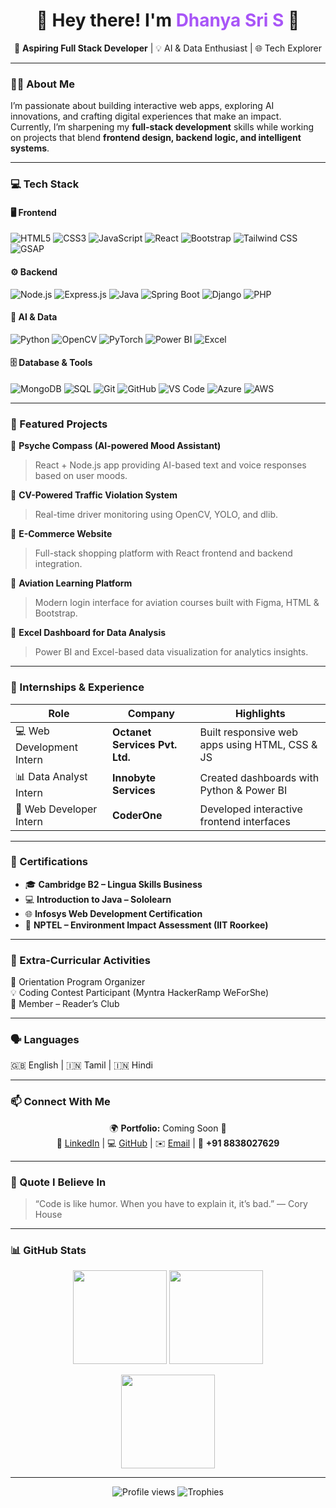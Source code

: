 <h1 align="center">🌸 Hey there! I'm <span style="color:#a855f7;">Dhanya Sri S</span> 👋</h1>

<p align="center">
  🚀 <b>Aspiring Full Stack Developer</b> | 💡 AI & Data Enthusiast | 🌐 Tech Explorer
</p>

---

### 👩‍💻 About Me

I’m passionate about building interactive web apps, exploring AI innovations, and crafting digital experiences that make an impact.  
Currently, I’m sharpening my **full-stack development** skills while working on projects that blend **frontend design, backend logic, and intelligent systems**.

---

### 💻 Tech Stack

#### 🖥️ Frontend
![HTML5](https://img.shields.io/badge/HTML5-E34F26?style=for-the-badge&logo=html5&logoColor=white)
![CSS3](https://img.shields.io/badge/CSS3-1572B6?style=for-the-badge&logo=css3&logoColor=white)
![JavaScript](https://img.shields.io/badge/JavaScript-F7E017?style=for-the-badge&logo=javascript&logoColor=black)
![React](https://img.shields.io/badge/React-20232A?style=for-the-badge&logo=react&logoColor=61DAFB)
![Bootstrap](https://img.shields.io/badge/Bootstrap-563D7C?style=for-the-badge&logo=bootstrap&logoColor=white)
![Tailwind CSS](https://img.shields.io/badge/Tailwind-06B6D4?style=for-the-badge&logo=tailwindcss&logoColor=white)
![GSAP](https://img.shields.io/badge/GSAP-88CE02?style=for-the-badge&logo=greensock&logoColor=white)

#### ⚙️ Backend
![Node.js](https://img.shields.io/badge/Node.js-43853D?style=for-the-badge&logo=node.js&logoColor=white)
![Express.js](https://img.shields.io/badge/Express.js-404D59?style=for-the-badge)
![Java](https://img.shields.io/badge/Java-ED8B00?style=for-the-badge&logo=openjdk&logoColor=white)
![Spring Boot](https://img.shields.io/badge/SpringBoot-6DB33F?style=for-the-badge&logo=springboot&logoColor=white)
![Django](https://img.shields.io/badge/Django-092E20?style=for-the-badge&logo=django&logoColor=white)
![PHP](https://img.shields.io/badge/PHP-777BB4?style=for-the-badge&logo=php&logoColor=white)

#### 🧠 AI & Data
![Python](https://img.shields.io/badge/Python-3776AB?style=for-the-badge&logo=python&logoColor=white)
![OpenCV](https://img.shields.io/badge/OpenCV-27338e?style=for-the-badge&logo=opencv&logoColor=white)
![PyTorch](https://img.shields.io/badge/PyTorch-EE4C2C?style=for-the-badge&logo=pytorch&logoColor=white)
![Power BI](https://img.shields.io/badge/Power%20BI-F2C811?style=for-the-badge&logo=powerbi&logoColor=black)
![Excel](https://img.shields.io/badge/Excel-217346?style=for-the-badge&logo=microsoft-excel&logoColor=white)

#### 🗄️ Database & Tools
![MongoDB](https://img.shields.io/badge/MongoDB-4EA94B?style=for-the-badge&logo=mongodb&logoColor=white)
![SQL](https://img.shields.io/badge/SQL-003B57?style=for-the-badge&logo=databricks&logoColor=white)
![Git](https://img.shields.io/badge/Git-F05032?style=for-the-badge&logo=git&logoColor=white)
![GitHub](https://img.shields.io/badge/GitHub-181717?style=for-the-badge&logo=github&logoColor=white)
![VS Code](https://img.shields.io/badge/VS%20Code-007ACC?style=for-the-badge&logo=visualstudiocode&logoColor=white)
![Azure](https://img.shields.io/badge/Azure-0078D4?style=for-the-badge&logo=microsoftazure&logoColor=white)
![AWS](https://img.shields.io/badge/AWS-232F3E?style=for-the-badge&logo=amazon-aws&logoColor=white)

---

### 🌟 Featured Projects

🔹 **Psyche Compass (AI-powered Mood Assistant)**  
> React + Node.js app providing AI-based text and voice responses based on user moods.

🔹 **CV-Powered Traffic Violation System**  
> Real-time driver monitoring using OpenCV, YOLO, and dlib.

🔹 **E-Commerce Website**  
> Full-stack shopping platform with React frontend and backend integration.

🔹 **Aviation Learning Platform**  
> Modern login interface for aviation courses built with Figma, HTML & Bootstrap.

🔹 **Excel Dashboard for Data Analysis**  
> Power BI and Excel-based data visualization for analytics insights.

---

### 💼 Internships & Experience

| Role | Company | Highlights |
|------|----------|-------------|
| 💻 Web Development Intern | **Octanet Services Pvt. Ltd.** | Built responsive web apps using HTML, CSS & JS |
| 📊 Data Analyst Intern | **Innobyte Services** | Created dashboards with Python & Power BI |
| 🧩 Web Developer Intern | **CoderOne** | Developed interactive frontend interfaces |

---

### 🏅 Certifications

- 🎓 **Cambridge B2 – Lingua Skills Business**
- 💻 **Introduction to Java – Sololearn**
- 🌐 **Infosys Web Development Certification**
- 📘 **NPTEL – Environment Impact Assessment (IIT Roorkee)**

---

### 🎯 Extra-Curricular Activities

💬 Orientation Program Organizer  
💡 Coding Contest Participant (Myntra HackerRamp WeForShe)  
📖 Member – Reader’s Club  

---

### 🗣️ Languages
🇬🇧 English | 🇮🇳 Tamil | 🇮🇳 Hindi  

---

### 📫 Connect With Me  

<p align="center">
  🌍 <b>Portfolio:</b> Coming Soon 🚧 <br>
  💼 <a href="https://linkedin.com/in/dhanya-sri-73a2952b7" target="_blank">LinkedIn</a> |
  💻 <a href="https://github.com/DhanyaSri287" target="_blank">GitHub</a> |
  ✉️ <a href="mailto:dhanyasris96@gmail.com">Email</a> |
  📱 <b>+91 8838027629</b>
</p>

---

### 💬 Quote I Believe In
> “Code is like humor. When you have to explain it, it’s bad.” — Cory House

---

### 📊 GitHub Stats

<p align="center">
  <img src="https://github-readme-stats.vercel.app/api?username=DhanyaSri287&show_icons=true&theme=tokyonight" height="150"/>
  <img src="https://github-readme-stats.vercel.app/api/top-langs/?username=DhanyaSri287&layout=compact&theme=tokyonight" height="150"/>
</p>

<p align="center">
  <img src="https://github-readme-streak-stats.herokuapp.com/?user=DhanyaSri287&theme=tokyonight" height="150"/>
</p>

---

<p align="center">
  <img src="https://komarev.com/ghpvc/?username=DhanyaSri287&label=Profile%20Views&color=blueviolet&style=flat-square" alt="Profile views"/>
  <img src="https://github-profile-trophy.vercel.app/?username=DhanyaSri287&theme=onedark&row=1&no-frame=true&margin-w=10" alt="Trophies"/>
</p>
